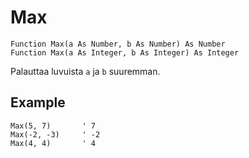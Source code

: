 <!--math-->
Max
===

```eppabasic
Function Max(a As Number, b As Number) As Number
Function Max(a As Integer, b As Integer) As Integer
```

Palauttaa luvuista `a` ja `b` suuremman.

Example
---------
```eppabasic
Max(5, 7)       ' 7
Max(-2, -3)     ' -2
Max(4, 4)       ' 4
```
